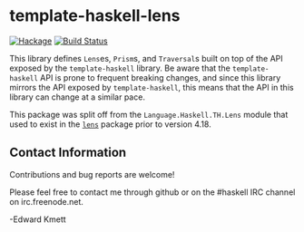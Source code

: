 template-haskell-lens
=====================

[![Hackage](https://img.shields.io/hackage/v/template-haskell-lens.svg)](https://hackage.haskell.org/package/template-haskell-lens) [![Build Status](https://secure.travis-ci.org/lens/template-haskell-lens.svg)](http://travis-ci.org/lens/template-haskell-lens)

This library defines `Lens`es, `Prism`s, and `Traversal`s built on top of the
API exposed by the `template-haskell` library. Be aware that the
`template-haskell` API is prone to frequent breaking changes, and since this
library mirrors the API exposed by `template-haskell`, this means that the API
in this library can change at a similar pace.

This package was split off from the `Language.Haskell.TH.Lens` module that used
to exist in the [`lens`](http://hackage.haskell.org/package/lens)
package prior to version 4.18.

Contact Information
-------------------

Contributions and bug reports are welcome!

Please feel free to contact me through github or on the #haskell IRC channel on irc.freenode.net.

-Edward Kmett

